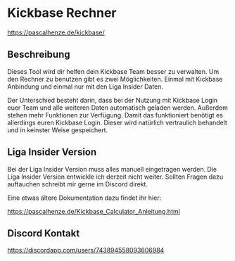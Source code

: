 # Kickbase Rechner

<a href="https://pascalhenze.de/kickbase/" target="_blank" rel="noopener noreferrer">https://pascalhenze.de/kickbase/</a>

## Beschreibung
Dieses Tool wird dir helfen dein Kickbase Team besser zu verwalten. Um den Rechner zu benutzen gibt es zwei Möglichkeiten. Einmal mit Kickbase Anbindung und einmal nur mit den Liga Insider Daten.

Der Unterschied besteht darin, dass bei der Nutzung mit Kickbase Login euer Team und alle weiteren Daten automatisch geladen werden. Außerdem stehen mehr Funktionen zur Verfügung.
Damit das funktioniert benötigt es allerdings euren Kickbase Login. Dieser wird natürlich vertraulich behandelt und in keinster Weise gespeichert.

## Liga Insider Version

Bei der Liga Insider Version muss alles manuell eingetragen werden. Die Liga Insider Version entwickle ich derzeit nicht weiter. Sollten Fragen dazu auftauchen schreibt mir gerne im Discord direkt.

Eine etwas ältere Dokumentation dazu findet ihr hier:

https://pascalhenze.de/Kickbase_Calculator_Anleitung.html

## Discord Kontakt
https://discordapp.com/users/743894558093606984